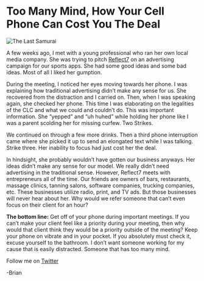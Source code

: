<!--
id: 659085686
link: http://loudjet.com/a/too-many-mind-how-your-cell-phone-can-cost-you-the
slug: too-many-mind-how-your-cell-phone-can-cost-you-the
date: Thu Jun 03 2010 01:07:32 GMT-0500 (CDT)
publish: 2010-06-03
tags: 
-->


Too Many Mind, How Your Cell Phone Can Cost You The Deal
========================================================

![The Last
Samurai](http://media.tumblr.com/tumblr_l3d0qab8Le1qzbc4f.jpg)

A few weeks ago, I met with a young professional who ran her own local
media company. She was trying to pitch
[Reflect7](http://reflect7.com "Reflect7 Website") on an advertising
campaign for our sports apps. She had some good ideas and some bad
ideas. Most of all I liked her gumption.

During the meeting, I noticed her eyes moving towards her phone. I was
explaining how traditional advertising didn’t make any sense for us. She
recovered from the distraction and I carried on. Then, when I was
speaking again, she checked her phone. This time I was elaborating on
the legalities of the CLC and what we could and couldn’t do. This was
important information. She “yepped” and “uh huhed” while holding her
phone like I was a parent scolding her for missing curfew. Two Strikes.

We continued on through a few more drinks. Then a third phone
interruption came where she picked it up to send an elongated text while
I was talking. Strike three. Her inability to focus had just cost her
the deal.

In hindsight, she probably wouldn’t have gotten our business anyways.
Her ideas didn’t make any sense for our model. We really didn’t need
advertising in the traditional sense. However, Reflect7 meets with
entrepreneurs all of the time. Our friends are owners of bars,
restaurants, massage clinics, tanning salons, software companies,
trucking companies, etc. These businesses utilize radio, print, and TV
ads. But those businesses will never hear about her. Why would we refer
someone that can’t even focus on their client for an hour?

**The bottom line:** Get off of your phone during important meetings. If
you can’t make your client feel like a priority during your meeting,
then why would that client think they would be a priority outside of the
meeting? Keep your phone on vibrate and in your pocket. If you
absolutely must check it, excuse yourself to the bathroom. I don’t want
someone working for my cause that is easily distracted. Someone that has
too many mind.

Follow me on
[Twitter](http://twitter.com/brianlambelet "Follow Brian Lambelet on Twitter")

-Brian

